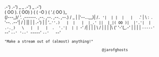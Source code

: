   .-')    .-') _   _  .-')              _   .-')    
 ( OO ). (  OO) ) ( \( -O )            ( '.( OO )_  
(_)---\_)/     '._ ,------. ,--. ,--.   ,--.   ,--.)
/    _ | |'--...__)|   /`. '|  | |  |   |   `.'   | 
\  :` `. '--.  .--'|  /  | ||  | | .-') |         | 
 '..`''.)   |  |   |  |_.' ||  |_|( OO )|  |'.'|  | 
.-._)   \   |  |   |  .  '.'|  | | `-' /|  |   |  | 
\       /   |  |   |  |\  \('  '-'(_.-' |  |   |  | 
 `-----'    `--'   `--' '--' `-----'    `--'   `--' 

    "Make a stream out of (almost) anything!"

                                                 @jarofghosts
